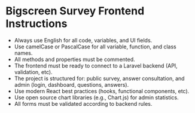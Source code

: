 <!-- Use this file to provide workspace-specific custom instructions to Copilot. For more details, visit https://code.visualstudio.com/docs/copilot/copilot-customization#_use-a-githubcopilotinstructionsmd-file -->

# Bigscreen Survey Frontend Instructions
- Always use English for all code, variables, and UI fields.
- Use camelCase or PascalCase for all variable, function, and class names.
- All methods and properties must be commented.
- The frontend must be ready to connect to a Laravel backend (API, validation, etc).
- The project is structured for: public survey, answer consultation, and admin (login, dashboard, questions, answers).
- Use modern React best practices (hooks, functional components, etc).
- Use open source chart libraries (e.g., Chart.js) for admin statistics.
- All forms must be validated according to backend rules.
